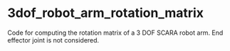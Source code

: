 # 3dof_robot_arm_rotation_matrix
Code for computing the rotation matrix of a 3 DOF SCARA robot arm. End effector joint is not considered.
